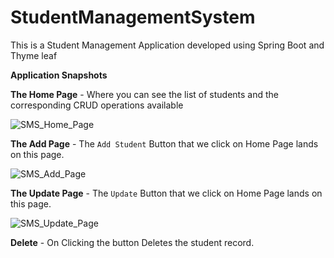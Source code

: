 # StudentManagementSystem
This is a Student Management Application developed using Spring Boot and Thyme leaf

**Application Snapshots**

**The Home Page** - Where you can see the list of students and the corresponding CRUD operations available

![SMS_Home_Page](https://user-images.githubusercontent.com/29479534/155880527-18b81777-81cc-4371-8466-ffca3619b558.png)

**The Add Page** - The `Add Student` Button that we click on Home Page lands on this page.

![SMS_Add_Page](https://user-images.githubusercontent.com/29479534/155880538-ba31c830-d4b5-44a9-805e-44b3c2230936.png)

**The Update Page** - The `Update` Button that we click on Home Page lands on this page.

![SMS_Update_Page](https://user-images.githubusercontent.com/29479534/155880549-43f53307-0955-4fc1-97b2-36c96c00cf4a.png)

**Delete** - On Clicking the button Deletes the student record.
